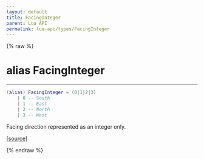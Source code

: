 ```yaml
---
layout: default
title: FacingInteger
parent: Lua API
permalink: lua-api/types/FacingInteger
---
```


{% raw %}

# alias FacingInteger
---



```lua
(alias) FacingInteger = (0|1|2|3)
    | 0 -- South
    | 1 -- East
    | 2 -- North
    | 3 -- West

```




Facing direction represented as an integer only.

[<a href="https://github.com/rhys-vdw/RecoilEngine/blob/39a0440f8b3d03a340a3db9cfeb2e589c3e7d595/rts/Lua/LuaUnsyncedRead.cpp#L3497-L3507" target="_blank">source</a>]


{% endraw %}